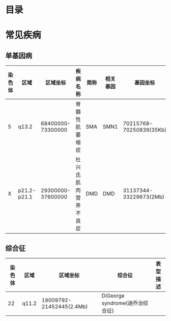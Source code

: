# 目录
<!--自动插入TOC：https://github.com/ekalinin/github-markdown-toc-->
<!--ts-->
<!--te-->

# 常见疾病

## 单基因病

|染色体|区域|区域坐标|疾病名称|简称|相关基因|基因坐标|表型描述|
|--|--|--|--|--|--|--|--|
|5|q13.2|68400000-73300000|脊髓性肌萎缩症|SMA|SMN1|70215768-70250839(35Kb)||
|X|p21.2-p21.1|29300000-37600000|杜兴氏肌肉营养不良症|DMD|DMD|31137344-33229673(2Mb)||


## 综合征

|染色体|区域|区域坐标|综合征|表型描述|
|--|--|--|--|--|
|22|q11.2|19009792-21452445(2.4Mb)|DiGeorge syndrome(迪乔治综合征)||
